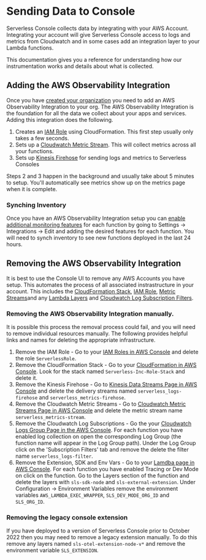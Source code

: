 <!--
title: Sending Data to Console 
menuText: Instrumentation
description: Compatible Serverless Console Platform
menuOrder: 3
-->

# Sending Data to Console
Serverless Console collects data by integrating with your AWS Account.
Integrating your account will give Serverless Console access to logs
and metrics from Cloudwatch and in some cases add an integration layer
to your Lambda functions. 

This documentation gives you a reference for understanding how our instrumentation 
works and details about what is collected.

## Adding the AWS Observability Integration
Once you have [created your organization](../product/create-org.md) you need to 
add an AWS Observability Integration to your org. The AWS Observability Integration
is the foundation for all the data we collect about your apps and services. Adding this integration does the following.

1. Creates an [IAM Role](#serverless-iam-role) using CloudFormation. This first step usually only takes a few seconds.
1. Sets up a [Cloudwatch Metric Stream](../glossary.md#cloudwatch-metric-stream). This will collect metrics across all your functions.
1. Sets up [Kinesis Firehose](../glossary.md#kinesis-firehose) for sending logs and metrics to Serverless Consoles

Steps 2 and 3 happen in the background and usually take about 5 minutes to setup. You'll automatically see metrics show up on the metrics page when it is complete. 

### Synching Inventory
Once you have an AWS Observability Integration setup you can [enable additional monitoring features](./enabling-logs-traces.md) for each function by going to Settings -> Integrations -> Edit and adding the desired features for each function. You will need to synch inventory to see new functions deployed in the last 24 hours. 

## Removing the AWS Observability Integration
It is best to use the Console UI to remove any AWS Accounts you have setup. This automates the process of all associated instrastructure in your account. This includes the [CloudFormation Stack](../glossary.md#cloudformation-stack), [IAM Role](../glossary.md#iam-roles), [Metric Streams](../glossary.md#cloudwatch-metric-stream)and any [Lambda Layers](./glossary.md#lambda-layer) and [Cloudwatch Log Subscription Filters](../glossary.md#cloudwatch-subscriptions). 

### Removing the AWS Observability Integration manually.
It is possible this process the removal process could fail, and you will need to remove individual resources manually. The following provides helpful links and names for deleting the appropriate infrastructure. 

1. Remove the IAM Role - Go to your [IAM Roles in AWS Console](https://us-east-1.console.aws.amazon.com/iamv2/home?region=us-east-1#/roles) and delete the role `ServerlessRole`.
1. Remove the CloudFormation Stack - Go to your [CloudFormation in AWS Console](https://us-east-1.console.aws.amazon.com/cloudformation/home?region=us-east-1#/stacks?filteringStatus=active&filteringText=&viewNested=true&hideStacks=false). Look for the stack named `Serverless-Inc-Role-Stack` and delete it. 
1. Remove the Kinesis Firehose - Go to [Kinesis Data Streams Page in AWS Console](https://us-east-1.console.aws.amazon.com/firehose/home?region=us-east-1#/streams) and delete the delivery streams named `serverless_logs-firehose` and `serverless_metrics-firehose`.
1. Remove the Cloudwatch Metric Streams - Go to [Cloudwatch Metric Streams Page in AWS Console](https://us-east-1.console.aws.amazon.com/cloudwatch/home?region=us-east-1#metric-streams:streamsList) and delete the metric stream name `serverless_metrics-stream`.
1. Remove the Cloudwatch Log Subscriptions - Go the your [Cloudwatch Logs Group Page in the AWS Console](https://us-east-1.console.aws.amazon.com/cloudwatch/home?region=us-east-1#logsV2:log-groups). For each function you have enabled log collection on open the corresponding Log Group (the function name will appear in the Log Group path). Under the Log Group click on the 'Subscription Filters' tab and remove the delete the filter name `serverless_logs-filter`.
1. Remove the Extension, SDK and Env Vars - Go to your [Lamdba page in AWS Console](https://us-east-1.console.aws.amazon.com/lambda/home?region=us-east-1#/functions). For each function you have enabled Tracing or Dev Mode on click on the function. Go to the Layers section of the function and delete the layers with `sls-sdk-node` and `sls-external-extension`. Under Configuration -> Environment Variables remove the environment variables `AWS_LAMBDA_EXEC_WRAPPER`, `SLS_DEV_MODE_ORG_ID` and `SLS_ORG_ID`.

### Removing the legacy console extension
If you have deployed to a version of Serverless Console prior to October 2022 then you may need to remove a legacy extension manually. To do this remove any layers named `sls-otel-extension-node-v*` and remove the environment variable `SLS_EXTENSION`.

